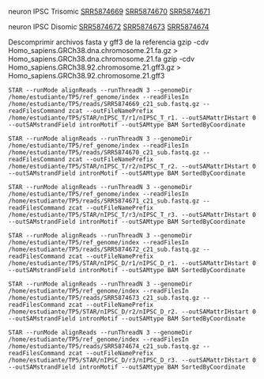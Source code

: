 neuron IPSC Trisomic
[SRR5874669](https://www.ncbi.nlm.nih.gov/biosample/SAMN07418729)
[SRR5874670](https://www.ncbi.nlm.nih.gov/biosample/SAMN07418728)
[SRR5874671](https://www.ncbi.nlm.nih.gov/biosample/SAMN07418727)

neuron IPSC Disomic
[SRR5874672](https://www.ncbi.nlm.nih.gov/biosample/SAMN07418726)
[SRR5874673](https://www.ncbi.nlm.nih.gov/biosample/SAMN07418736)
[SRR5874674](https://www.ncbi.nlm.nih.gov/biosample/SAMN07418737)

Descomprimir archivos fasta y gff3 de la referencia
gzip -cdv Homo_sapiens.GRCh38.dna.chromosome.21.fa.gz > Homo_sapiens.GRCh38.dna.chromosome.21.fa
gzip -cdv Homo_sapiens.GRCh38.92.chromosome.21.gff3.gz > Homo_sapiens.GRCh38.92.chromosome.21.gff3


```
STAR --runMode alignReads --runThreadN 3 --genomeDir /home/estudiante/TP5/ref_genome/index --readFilesIn /home/estudiante/TP5/reads/SRR5874669_c21_sub.fastq.gz --readFilesCommand zcat --outFileNamePrefix /home/estudiante/TP5/STAR/nIPSC_T/r1/nIPSC_T_r1. --outSAMattrIHstart 0 --outSAMstrandField intronMotif --outSAMtype BAM SortedByCoordinate
```
```
STAR --runMode alignReads --runThreadN 3 --genomeDir /home/estudiante/TP5/ref_genome/index --readFilesIn /home/estudiante/TP5/reads/SRR5874670_c21_sub.fastq.gz --readFilesCommand zcat --outFileNamePrefix /home/estudiante/TP5/STAR/nIPSC_T/r2/nIPSC_T_r2. --outSAMattrIHstart 0 --outSAMstrandField intronMotif --outSAMtype BAM SortedByCoordinate
```
```
STAR --runMode alignReads --runThreadN 3 --genomeDir /home/estudiante/TP5/ref_genome/index --readFilesIn /home/estudiante/TP5/reads/SRR5874671_c21_sub.fastq.gz --readFilesCommand zcat --outFileNamePrefix /home/estudiante/TP5/STAR/nIPSC_T/r3/nIPSC_T_r3. --outSAMattrIHstart 0 --outSAMstrandField intronMotif --outSAMtype BAM SortedByCoordinate
```

```
STAR --runMode alignReads --runThreadN 3 --genomeDir /home/estudiante/TP5/ref_genome/index --readFilesIn /home/estudiante/TP5/reads/SRR5874672_c21_sub.fastq.gz --readFilesCommand zcat --outFileNamePrefix /home/estudiante/TP5/STAR/nIPSC_D/r1/nIPSC_D_r1. --outSAMattrIHstart 0 --outSAMstrandField intronMotif --outSAMtype BAM SortedByCoordinate
```
```
STAR --runMode alignReads --runThreadN 3 --genomeDir /home/estudiante/TP5/ref_genome/index --readFilesIn /home/estudiante/TP5/reads/SRR5874673_c21_sub.fastq.gz --readFilesCommand zcat --outFileNamePrefix /home/estudiante/TP5/STAR/nIPSC_D/r2/nIPSC_D_r2. --outSAMattrIHstart 0 --outSAMstrandField intronMotif --outSAMtype BAM SortedByCoordinate
```
```
STAR --runMode alignReads --runThreadN 3 --genomeDir /home/estudiante/TP5/ref_genome/index --readFilesIn /home/estudiante/TP5/reads/SRR5874674_c21_sub.fastq.gz --readFilesCommand zcat --outFileNamePrefix /home/estudiante/TP5/STAR/nIPSC_D/r3/nIPSC_D_r3. --outSAMattrIHstart 0 --outSAMstrandField intronMotif --outSAMtype BAM SortedByCoordinate
```
